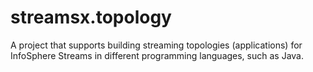 # streamsx.topology
A project that supports building streaming topologies (applications) for InfoSphere Streams in different programming languages, such as Java.

